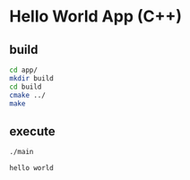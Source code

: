 # Hello World App (C++)

## build
```bash
cd app/
mkdir build
cd build
cmake ../
make
```

## execute
```bash
./main
```
```
hello world
```
